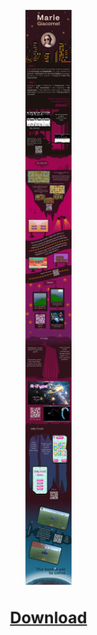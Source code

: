 <p align="center" widht="100%">
    <img src="Portfolio.png" />
</p>


<h1 align="center">
    <a href="https://github.com/Sauterelle57/Portfolio/blob/main/Portfolio.pdf" target="_blank">Download</a>
</h1>
